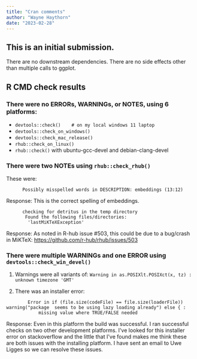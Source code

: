 ```yaml
---
title: "Cran comments"
author: "Wayne Haythorn"
date: "2023-02-28"
---
```


## This is an initial submission. 
There are no downstream dependencies.
There are no side effects other than multiple calls to ggplot.


## R CMD check results

### There were no ERRORs, WARNINGs, or NOTES, using 6 platforms:
  - `devtools::check()    # on my local windows 11 laptop`
  - `devtools::check_on_windows()`
  - `devtools::check_mac_release()`
  - `rhub::check_on_linux()`
  - `rhub::check()` with ubuntu-gcc-devel and debian-clang-devel 
  
### There were two NOTEs using `rhub::check_rhub()`
  
  These were:

```  
      Possibly misspelled words in DESCRIPTION: embeddings (13:12)
```
     
   Response: This is the correct spelling of embeddings.
    
```
      checking for detritus in the temp directory
       Found the following files/directories:
        'lastMiKTeXException' 
```
     
  Response: As noted in R-hub issue #503, this could be due to a bug/crash in MiKTeX:
        https://github.com/r-hub/rhub/issues/503

### There were multiple WARNINGs and one ERROR using `devtools::check_win_devel()`
  
  1) Warnings were all variants of:
        `Warning in as.POSIXlt.POSIXct(x, tz) : unknown timezone 'GMT'`
        
  2) There was an installer error:
  
```
        Error in if (file.size(codeFile) == file.size(loaderFile)) warning("package  seems to be using lazy loading already") else { : 
            missing value where TRUE/FALSE needed
```
        

Response: Even in this platform the build was successful.  I ran successful checks on two other development platforms.  I've looked for this installer error on stackoverflow  and the little that I've found makes me think these are both issues with the installing platform.  I have sent an email to Uwe Ligges so we can resolve these issues.  

